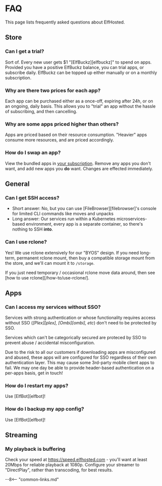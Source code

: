 # FAQ

This page lists frequently asked questions about ElfHosted.

## Store

### Can I get a trial?

Sort of. Every new user gets $1 "[ElfBuckz][elfbuckz]" to spend on apps. Provided you have a positive ElfBuckz balance, you can trial apps, or subscribe daily. ElfBuckz can be topped up either manually or on a monthly subscription.

### Why are there two prices for each app?

Each app can be purchased either as a once-off, expiring after 24h, or on an ongoing, daily basis. This allows you to "trial" an app without the hassle of subscribing, and then cancelling.

### Why are some apps priced higher than others?

Apps are priced based on their resource consumption. "Heavier" apps consume more resources, and are priced accordingly.

### How do I swap an app?

View the bundled apps in [your subscription](https://store.elfhosted.com/my-account/subscriptions/). Remove any apps you don't want, and add new apps you **do** want. Changes are effected immediately.

## General

### Can I get SSH access?

* Short answer: No, but you can use [FileBrowser][filebrowser]'s console for limited CLI commands like moves and unpacks
* Long answer: Our services run within a Kubernetes microservices-based environment, every app is a separate container, so there's nothing to SSH **into**.

### Can I use rclone?

Yes! We use rclone extensively for our "BYOS" design. If you need long-term, permanent rclone mount, then buy a compatible storage mount from the store, and we'll can mount it to `/storage`. 

If you just need temporary / occasional rclone move data around, then see [how to use rclone][/how-to/use-rclone/].

## Apps

### Can I access my services without SSO?

Services with strong authentication or whose functionality requires access without SSO (*[Plex][plex], [Ombi][ombi], etc*) don't need to be protected by SSO. 

Services which can't be categorically secured are proteced by SSO to prevent abuse / accidental misconfiguration.

Due to the risk to all our customers if downloading apps are misconfigured and abused, these apps will are configured for SSO regardless of their own authentication layer. This may cause some 3rd-party mobile client apps to fail. We may one day be able to provide header-based authentication on a per-apps basis, get in touch!

### How do I restart my apps?

Use [ElfBot][elfbot]!

### How do I backup my app config?

Use [ElfBot][elfbot]!

## Streaming

### My playback is buffering

Check your speed at https://speed.elfhosted.com - you'll want at least 20Mbps for reliable playback at 1080p. Configure your streamer to "DirectPlay", rather than transcoding, for best results.

--8<-- "common-links.md"